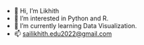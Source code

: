 - 👋 Hi, I’m Likhith
- 👀 I’m interested in Python and R.
- 🌱 I’m currently learning Data Visualization.
- 📫 sailikhith.edu2022@gmail.com

<!---
likhithssyadav18/likhithssyadav18 is a ✨ special ✨ repository because its `README.md` (this file) appears on your GitHub profile.
You can click the Preview link to take a look at your changes.
--->
